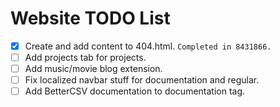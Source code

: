 # Website TODO List 

- [X] Create and add content to 404.html. `Completed in 8431866.`
- [ ] Add projects tab for projects.
- [ ] Add music/movie blog extension.
- [ ] Fix localized navbar stuff for documentation and regular.
- [ ] Add BetterCSV documentation to documentation tag.
